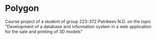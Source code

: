 # Polygon
Course project of a student of group 223-372 Patrikeev N.D. on the topic "Development of a database and information system in a web application for the sale and printing of 3D models"
